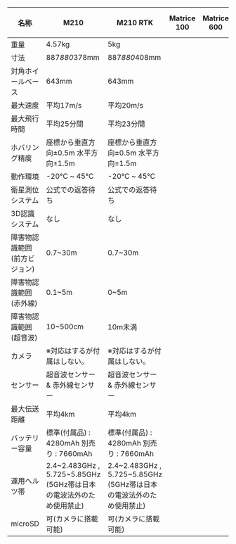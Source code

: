 | ﻿名称                         	| M210                                                                	| M210 RTK                                                            	| Matrice 100 	| Matrice 600 	| Matrice 600 Pro 	|
|------------------------------	|---------------------------------------------------------------------	|---------------------------------------------------------------------	|-------------	|-------------	|-----------------	|
| 重量                         	| 4.57kg                                                              	| 5kg                                                                 	|             	|             	|                 	|
| 寸法                         	| 887*880*378mm                                                       	| 887*880*408mm                                                       	|             	|             	|                 	|
| 対角ホイールベース           	| 643mm                                                               	| 643mm                                                               	|             	|             	|                 	|
| 最大速度                     	| 平均17m/s                                                           	| 平均20m/s                                                           	|             	|             	|                 	|
| 最大飛行時間                 	| 平均25分間                                                          	| 平均23分間                                                          	|             	|             	|                 	|
| ホバリング精度               	| 座標から垂直方向±0.5m 水平方向±1.5m                                 	| 座標から垂直方向±0.5m 水平方向±1.5m                                 	|             	|             	|                 	|
| 動作環境                     	| -20℃ ~ 45℃                                                          	| -20℃ ~ 45℃                                                          	|             	|             	|                 	|
| 衛星測位システム             	| 公式での返答待ち                                                    	| 公式での返答待ち                                                    	|             	|             	|                 	|
| 3D認識システム               	| なし                                                                	| なし                                                                	|             	|             	|                 	|
| 障害物認識範囲(前方ビジョン) 	| 0.7~30m                                                             	| 0.7~30m                                                             	|             	|             	|                 	|
| 障害物認識範囲(赤外線)       	| 0.1~5m                                                              	| 0~5m                                                                	|             	|             	|                 	|
| 障害物認識範囲(超音波)       	| 10~500cm                                                            	| 10m未満                                                             	|             	|             	|                 	|
| カメラ                       	| ※対応はするが付属はしない。                                         	| ※対応はするが付属はしない。                                         	|             	|             	|                 	|
| センサー                     	| 超音波センサー & 赤外線センサー                                     	| 超音波センサー & 赤外線センサー                                     	|             	|             	|                 	|
| 最大伝送距離                 	| 平均4km                                                             	| 平均4km                                                             	|             	|             	|                 	|
| バッテリー容量               	| 標準(付属品) : 4280mAh 別売り : 7660mAh                             	| 標準(付属品) : 4280mAh 別売り : 7660mAh                             	|             	|             	|                 	|
| 運用ヘルツ帯                 	| 2.4~2.483GHz , 5.725~5.85GHz (5GHz帯は日本の電波法外のため使用禁止) 	| 2.4~2.483GHz , 5.725~5.85GHz (5GHz帯は日本の電波法外のため使用禁止) 	|             	|             	|                 	|
| microSD                      	| 可(カメラに搭載可能)                                                	| 可(カメラに搭載可能)                                                	|             	|             	|                 	|

